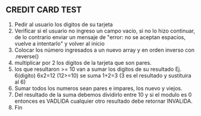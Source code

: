 ## CREDIT CARD TEST
1. Pedir al usuario los digitos de su tarjeta
2. Verificar si el usuario no ingreso un campo vacío, si no lo hizo continuar, de lo contrario enviar un mensaje de "error: no se aceptan espacios, vuelve a intentarlo" y volver al inicio
3. Colocar los número ingresados a un nuevo array y en orden inverso con .reverse()
4. multiplicar por 2 los digitos de la tarjeta que son pares.
5. los que resultaron >= 10 van a sumar los digitos de su resultado Ej. 6(digito) 6x2=12 (12>=10) se suma 1+2=3 (3 es el resultado y sustituira al 6)
6. Sumar todos los numeros sean pares e impares, los nuevo y viejos.
7. Del resultado de la suma debemos dividirlo entre 10 y si el modulo es 0 entonces es VADLIDA cualquier otro resultado debe retornar INVALIDA.
8. Fin
